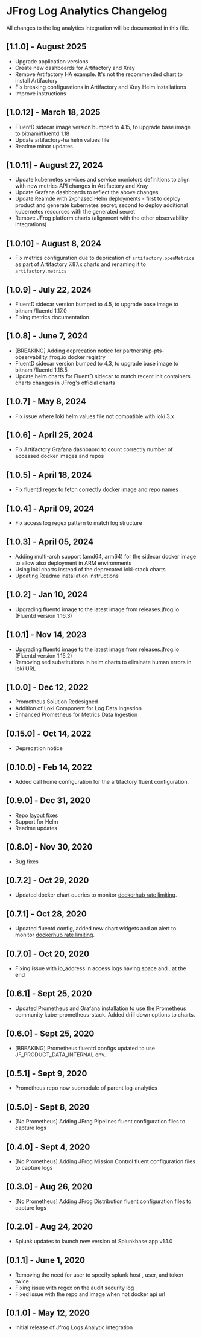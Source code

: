 # JFrog Log Analytics Changelog

All changes to the log analytics integration will be documented in this file.

## [1.1.0] - August 2025

* Upgrade application versions
* Create new dashboards for Artifactory and Xray
* Remove Artifactory HA example. It's not the recommended chart to install Artifactory
* Fix breaking configurations in Artifactory and Xray Helm installations
* Improve instructions

## [1.0.12] - March 18, 2025

* FluentD sidecar image version bumped to 4.15, to upgrade base image to bitnami/fluentd 1.18
* Update artifactory-ha helm values file
* Readme minor updates

## [1.0.11] - August 27, 2024

* Update kubernetes services and service moniotors definitions to align with new metrics API changes in Artifactory and Xray
* Update Grafana dashboards to reflect the above changes
* Update Reamde with 2-phased Helm deployments - first to deploy product and generate kubernetes secret; second to deploy additional kubernetes resources with the generated secret
* Remove JFrog platform charts (alignment with the other observability integrations)

## [1.0.10] - August 8, 2024

* Fix metrics configuration due to deprication of `artifactory.openMetrics` as part of Artifactory 7.87.x charts and renaming it to `artifactory.metrics`

## [1.0.9] - July 22, 2024

* FluentD sidecar version bumped to 4.5, to upgrade base image to bitnami/fluentd 1.17.0
* Fixing metrics documentation

## [1.0.8] - June 7, 2024

* [BREAKING] Adding deprecation notice for partnership-pts-observability.jfrog.io docker registry
* FluentD sidecar version bumped to 4.3, to upgrade base image to bitnami/fluentd 1.16.5
* Update helm charts for FluentD sidecar to match recent init containers charts changes in JFrog's official charts

## [1.0.7] - May 8, 2024

* Fix issue where loki helm values file not compatible with loki 3.x

## [1.0.6] - April 25, 2024

* Fix Artifactory Grafana dashbaord to count correctly number of accessed docker images and repos

## [1.0.5] - April 18, 2024

* Fix fluentd regex to fetch correctly docker image and repo names

## [1.0.4] - April 09, 2024

* Fix access log regex pattern to match log structure

## [1.0.3] - April 05, 2024

* Adding multi-arch support (amd64, arm64) for the sidecar docker image to allow also deployment in ARM environments
* Using loki charts instead of the deprecated loki-stack charts
* Updating Readme installation instructions

## [1.0.2] - Jan 10, 2024

* Upgrading fluentd image to the latest image from releases.jfrog.io (Fluentd version 1.16.3)

## [1.0.1] - Nov 14, 2023

* Upgrading fluentd image to the latest image from releases.jfrog.io (Fluentd version 1.15.2)
* Removing sed substitutions in helm charts to eliminate human errors in loki URL

## [1.0.0] - Dec 12, 2022

* Prometheus Solution Redesigned
* Addition of Loki Component for Log Data Ingestion
* Enhanced Prometheus for Metrics Data Ingestion

## [0.15.0] - Oct 14, 2022

* Deprecation notice

## [0.10.0] - Feb 14, 2022

* Added call home configuration for the artifactory fluent configuration.

## [0.9.0] - Dec 31, 2020

* Repo layout fixes
* Support for Helm
* Readme updates

## [0.8.0] - Nov 30, 2020

* Bug fixes

## [0.7.2] - Oct 29, 2020

* Updated docker chart queries to monitor [dockerhub rate limiting](https://jfrog.com/blog/get-around-docker-download-limits-jfrog-artifactory/).

## [0.7.1] - Oct 28, 2020

* Updated fluentd config, added new chart widgets and an alert to monitor [dockerhub rate limiting](https://jfrog.com/blog/get-around-docker-download-limits-jfrog-artifactory/).

## [0.7.0] - Oct 20, 2020

* Fixing issue with ip_address in access logs having space and . at the end

## [0.6.1] - Sept 25, 2020

* Updated Prometheus and Grafana installation to use the Prometheus community kube-prometheus-stack. Added drill down options to charts.

## [0.6.0] - Sept 25, 2020

* [BREAKING] Prometheus fluentd configs updated to use JF_PRODUCT_DATA_INTERNAL env.

## [0.5.1] - Sept 9, 2020

* Prometheus repo now submodule of parent log-analytics

## [0.5.0] - Sept 8, 2020

* [No Prometheus] Adding JFrog Pipelines fluent configuration files to capture logs

## [0.4.0] - Sept 4, 2020

* [No Prometheus] Adding JFrog Mission Control fluent configuration files to capture logs

## [0.3.0] - Aug 26, 2020

* [No Prometheus] Adding JFrog Distribution fluent configuration files to capture logs

## [0.2.0] - Aug 24, 2020

* Splunk updates to launch new version of Splunkbase app v1.1.0

## [0.1.1] - June 1, 2020

* Removing the need for user to specify splunk host , user, and token twice
* Fixing issue with regex on the audit security log
* Fixed issue with the repo and image when not docker api url

## [0.1.0] - May 12, 2020

* Initial release of Jfrog Logs Analytic integration
